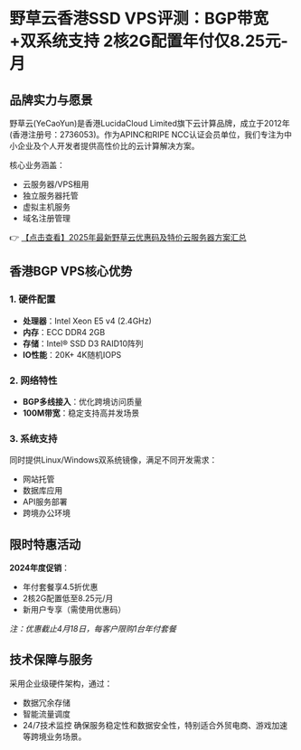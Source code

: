 # 野草云香港SSD VPS评测：BGP带宽+双系统支持 2核2G配置年付仅8.25元-月

## 品牌实力与愿景

野草云(YeCaoYun)是香港LucidaCloud Limited旗下云计算品牌，成立于2012年(香港注册号：2736053)。作为APINC和RIPE NCC认证会员单位，我们专注为中小企业及个人开发者提供高性价比的云计算解决方案。

核心业务涵盖：
- 云服务器/VPS租用
- 独立服务器托管
- 虚拟主机服务
- 域名注册管理

👉 [【点击查看】2025年最新野草云优惠码及特价云服务器方案汇总](https://bit.ly/yecaoyun)

## 香港BGP VPS核心优势

### 1. 硬件配置
- **处理器**：Intel Xeon E5 v4 (2.4GHz)
- **内存**：ECC DDR4 2GB
- **存储**：Intel® SSD D3 RAID10阵列
- **IO性能**：20K+ 4K随机IOPS

### 2. 网络特性
- **BGP多线接入**：优化跨境访问质量
- **100M带宽**：稳定支持高并发场景

### 3. 系统支持
同时提供Linux/Windows双系统镜像，满足不同开发需求：
- 网站托管
- 数据库应用
- API服务部署
- 跨境办公环境

## 限时特惠活动

**2024年度促销**：
- 年付套餐享4.5折优惠
- 2核2G配置低至8.25元/月
- 新用户专享（需使用优惠码）

*注：优惠截止4月18日，每客户限购1台年付套餐*

## 技术保障与服务
采用企业级硬件架构，通过：
- 数据冗余存储
- 智能流量调度
- 24/7技术监控
确保服务稳定性和数据安全性，特别适合外贸电商、游戏加速等跨境业务场景。